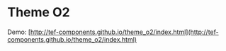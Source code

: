 # Theme O2

Demo: [http://tef-components.github.io/theme_o2/index.html](http://tef-components.github.io/theme_o2/index.html)